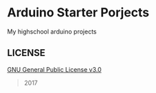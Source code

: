 # Arduino Starter Porjects
My highschool arduino projects
## LICENSE
[GNU General Public License v3.0](LICENSE)

> 2017
